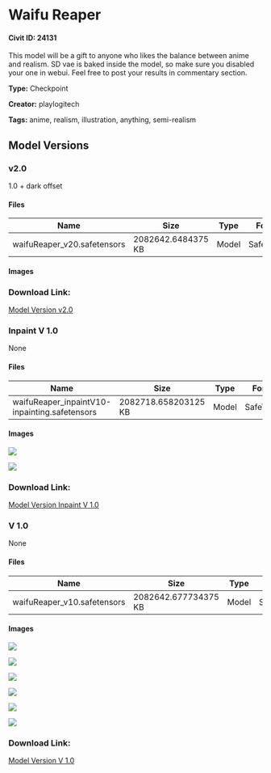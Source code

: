 # Waifu Reaper

#### Civit ID: 24131

<p>This model will be a gift to anyone who likes the balance between anime and realism. SD vae is baked inside the model, so make sure you disabled your one in webui. Feel free to post your results in commentary section.</p>

**Type:** Checkpoint

**Creator:** playlogitech

**Tags:** anime, realism, illustration, anything, semi-realism

## Model Versions

### v2.0

<p>1.0 + dark offset</p>

#### Files

| Name | Size | Type | Format | Download Url | AutoV1 | AutoV2 | SHA256 | CRC32 | BLAKE3 |
| --- | --- | --- | --- | --- | --- | --- | --- | --- | --- |
| waifuReaper_v20.safetensors | 2082642.6484375 KB | Model | SafeTensor | https://civitai.com/api/download/models/36317 | 0AE7B3FB | 31E00B76E9 | 31E00B76E9AC9CD95271A7E52CFEEDC7F4C8241183712519A62119E1362FA721 | CDB8814C | C749C686BDA1D021B95AF4925BA9316430D35E7E8934C609D1F8C94A5F854592 |

#### Images

### Download Link:

[Model Version v2.0](https://civitai.com/api/download/models/36317)

### Inpaint V 1.0

None

#### Files

| Name | Size | Type | Format | Download Url | AutoV1 | AutoV2 | SHA256 | CRC32 | BLAKE3 |
| --- | --- | --- | --- | --- | --- | --- | --- | --- | --- |
| waifuReaper_inpaintV10-inpainting.safetensors | 2082718.658203125 KB | Model | SafeTensor | https://civitai.com/api/download/models/28960 | 012160E6 | 567A840E95 | 567A840E9547987CE320D6DBAEA74CDC194DD52C1472D50774A0973532A8F866 | 3F85738E | 5D963B43ED97A47EC444E283BD56A453CB66F8C01E9513A6B4CDA1B1C9FAB278 |

#### Images

<p><img src="https://image.civitai.com/xG1nkqKTMzGDvpLrqFT7WA/e38f7e50-c107-4b0a-e31a-155a6f174f00/width=450/326797.jpeg" /></p>

<p><img src="https://image.civitai.com/xG1nkqKTMzGDvpLrqFT7WA/4c7de132-bb5a-4782-377f-8d03e38b5500/width=450/326796.jpeg" /></p>

### Download Link:

[Model Version Inpaint V 1.0](https://civitai.com/api/download/models/28960)

### V 1.0

None

#### Files

| Name | Size | Type | Format | Download Url | AutoV1 | AutoV2 | SHA256 | CRC32 | BLAKE3 |
| --- | --- | --- | --- | --- | --- | --- | --- | --- | --- |
| waifuReaper_v10.safetensors | 2082642.677734375 KB | Model | SafeTensor | https://civitai.com/api/download/models/28836 | 27832400 | 8C0E2A5CFC | 8C0E2A5CFC32DBA742749D18E267C9DC48CA58366A3D8DA9D392DBA68C798582 | 457248DE | 788B88E93A33083E008A1F832C5818261D56FEB5DC82C1EC6330FB0567876785 |

#### Images

<p><img src="https://image.civitai.com/xG1nkqKTMzGDvpLrqFT7WA/d2520f6c-a67b-4b91-991e-8086aa050b00/width=450/327905.jpeg" /></p>

<p><img src="https://image.civitai.com/xG1nkqKTMzGDvpLrqFT7WA/f2b886e6-08be-4b39-aa16-fb7373ad9800/width=450/325347.jpeg" /></p>

<p><img src="https://image.civitai.com/xG1nkqKTMzGDvpLrqFT7WA/a8ad8df6-6988-46ef-a32a-90e87e2ed000/width=450/325346.jpeg" /></p>

<p><img src="https://image.civitai.com/xG1nkqKTMzGDvpLrqFT7WA/b81d46d7-82d6-4ed0-1fd7-9d185367f800/width=450/325345.jpeg" /></p>

<p><img src="https://image.civitai.com/xG1nkqKTMzGDvpLrqFT7WA/2a19b4ce-9c00-408a-6541-2ee4b2b51400/width=450/325344.jpeg" /></p>

<p><img src="https://image.civitai.com/xG1nkqKTMzGDvpLrqFT7WA/a5defcaa-bf56-46df-838a-6e652b54fb00/width=450/325343.jpeg" /></p>

### Download Link:

[Model Version V 1.0](https://civitai.com/api/download/models/28836)

